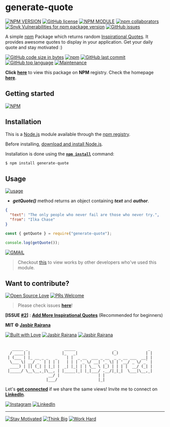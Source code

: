 # generate-quote

[![NPM VERSION](http://img.shields.io/npm/v/generate-quote.svg?style=flat&logo=npm)](https://www.npmjs.com/package/generate-quote) [![GitHub license](https://img.shields.io/github/license/jasbirrajrana/generate-quote.svg?style=flat&logo=github)](https://github.com/jasbirrajrana/generate-quote/blob/master/LICENSE) [![NPM MODULE](http://img.shields.io/badge/generate-quote-orange.svg?style=flat&logo=node.js)](https://github.com/jasbirrajrana/generate-quote) [![npm collaborators](https://img.shields.io/npm/collaborators/generate-quote.svg?logo=npm)](https://www.npmjs.com/package/generate-quote) [![Snyk Vulnerabilities for npm package version](https://img.shields.io/snyk/vulnerabilities/npm/generate-quote.svg?color=9cf&logo=snyk)](https://www.npmjs.com/package/generate-quote) [![GitHub issues](https://img.shields.io/github/issues/jasbirrajrana/generate-quote.svg?logo=github)](https://www.npmjs.com/package/generate-quote)

A simple [npm](https://www.npmjs.com/package/generate-quote) Package which returns random [Inspirational Quotes](https://jasbirrajrana.github.io/generate-quote/). It provides awesome quotes to display in your application. Get your daily quote and stay motivated :)

[![GitHub code size in bytes](https://img.shields.io/github/languages/code-size/jasbirrajrana/generate-quote.svg?logo=github&style=social)](https://www.npmjs.com/package/generate-quote) [![npm](https://img.shields.io/npm/dy/generate-quote.svg?logo=npm&style=social)](https://www.npmjs.com/package/generate-quote) [![GitHub last commit](https://img.shields.io/github/last-commit/jasbirrajrana/generate-quote.svg?logo=git&style=social)](https://jasbirrajrana.github.io/generate-quote/) [![GitHub top language](https://img.shields.io/github/languages/top/jasbirrajrana/generate-quote.svg?logo=javascript&logoColor=yellow&style=social)](https://jasbirrajrana.github.io/generate-quote/) [![Maintenance](https://img.shields.io/maintenance/yes/2019.svg?logo=npm&style=social)](https://jasbirrajrana.github.io/generate-quote/)

**Click [here](https://www.npmjs.com/package/generate-quote)** to view this package on **NPM** registry. Check the homepage **[here](https://jasbirrajrana.github.io/generate-quote/)**.

## Getting started

[![NPM](https://nodei.co/npm/generate-quote.png?compact=true)](https://nodei.co/npm/generate-quote/)

## Installation

This is a [Node.js](https://nodejs.org/en/) module available through the
[npm registry](https://www.npmjs.com/).

Before installing, [download and install Node.js](https://nodejs.org/en/download/).

Installation is done using the
**[`npm install`](https://docs.npmjs.com/getting-started/installing-npm-packages-locally)** command:

```bash
$ npm install generate-quote
```

## Usage

[![usage](https://forthebadge.com/images/badges/you-didnt-ask-for-this.svg)](https://github.com/jasbirrajrana/generate-quote/)

- **_getQuote()_** method returns an object containing **_text_** and **_author_**.

```json
{
  "text": "The only people who never fail are those who never try.",
  "from": "Ilka Chase"
}
```

```js
const { getQuote } = require("generate-quote");

console.log(getQuote());
```

[![GMAIL](https://img.shields.io/static/v1.svg?label=&message=jasbirrajrana6699@gmail.com&color=red&logo=gmail&style=social)](https://www.github.com/jasbirrajrana)

> Checkout [this](https://github.com/jasbirrajrana/generate-quote/network/dependents?package_id=UGFja2FnZS0yMTYyMzg2Mjcx) to view works by other developers who've used this module.

## Want to contribute?

[![Open Source Love](https://badges.frapsoft.com/os/v2/open-source.svg?v=103)](https://github.com/jasbirrajrana) [![PRs Welcome](https://img.shields.io/badge/PRs-welcome-brightgreen.svg?style=flat&logo=github)](https://github.com/jasbirrajrana/generate-quote/pulls)

> Please check issues **[here](https://github.com/jasbirrajrana/generate-quote/issues)**!

**[ISSUE [#2](https://github.com/jasbirrajrana/generate-quote/issues/2)]** : **[Add More Inspirational Quotes](https://github.com/jasbirrajrana/generate-quote/issues/2)** (Recommended for beginners)

**MIT &copy; [Jasbir Rajrana](https://github.com/jasbirrajrana/generate-quote/blob/master/LICENSE)**

[![Built with Love](https://forthebadge.com/images/badges/built-with-love.svg)](https://www.npmjs.com/~jasbirrajrana) [![Jasbir Rajrana](https://forthebadge.com/images/badges/makes-people-smile.svg)](https://www.npmjs.com/~jasbirrajrana) [![Jasbir Rajrana](https://forthebadge.com/images/badges/powered-by-oxygen.svg)](https://www.linkedin.com/in/jasbirrajrana/)

```

   _____ _                _____                 _              _
  / ____| |              |_   _|               (_)            | |
 | (___ | |_ __ _ _   _    | |  _ __  ___ _ __  _ _ __ ___  __| |
  \___ \| __/ _` | | | |   | | | '_ \/ __| '_ \| | '__/ _ \/ _` |
  ____) | || (_| | |_| |  _| |_| | | \__ \ |_) | | | |  __/ (_| |
 |_____/ \__\__,_|\__, | |_____|_| |_|___/ .__/|_|_|  \___|\__,_|
                   __/ |                 | |
                  |___/                  |_|

```

Let's **[get connected](https://www.linkedin.com/in/jasbirrajrana/)** if we share the same views!
Invite me to connect on **[LinkedIn](https://www.linkedin.com/in/jasbirrajrana/)**.

[![Instagram](https://img.shields.io/static/v1.svg?label=follow&message=@jasbirrajrana_&color=grey&logo=instagram&style=flat&logoColor=white&colorA=critical)](https://www.instagram.com/jasbirrajrana_/) [![LinkedIn](https://img.shields.io/static/v1.svg?label=connect&message=@jasbirrajrana&color=success&logo=linkedin&style=flat&logoColor=white&colorA=blue)](https://www.linkedin.com/in/jasbirrajrana/)

---

[![Stay Motivated](https://img.shields.io/badge/Stay-Motivated-teal.svg?style=for-the-badge)](https://github.com/jasbirrajrana/generate-quote)
[![Think Big](https://img.shields.io/badge/Think-Big-orange.svg?style=for-the-badge)](https://github.com/jasbirrajrana/generate-quote)
[![Work Hard](https://img.shields.io/badge/Work-Hard-blue.svg?style=for-the-badge)](https://github.com/jasbirrajrana/)
